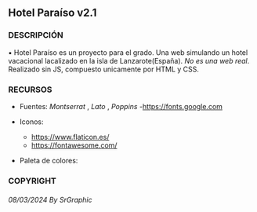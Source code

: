 ## Hotel Paraíso v2.1

### DESCRIPCIÓN

▪ Hotel Paraíso es un proyecto para el grado. Una web simulando un hotel vacacional lacalizado en la isla de Lanzarote(España). 
*No es una web real*. Realizado sin JS, compuesto unicamente por HTML y CSS.

### RECURSOS 

- Fuentes: *Montserrat* , *Lato* , *Poppins*
  -https://fonts.google.com

- Iconos:
  - https://www.flaticon.es/
  - https://fontawesome.com/

- Paleta de colores:

### COPYRIGHT

###### 08/03/2024 By SrGraphic 
